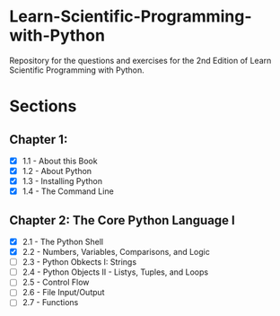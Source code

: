 # Learn-Scientific-Programming-with-Python
Repository for the questions and exercises for the 2nd Edition of Learn Scientific Programming with Python.
 # Sections
 
## **Chapter 1**:
- [X] 1.1 - About this Book
- [X] 1.2 - About Python
- [X] 1.3 - Installing Python
- [X] 1.4 - The Command Line

## **Chapter 2**: The Core Python Language I
- [X] 2.1 - The Python Shell
- [X] 2.2 - Numbers, Variables, Comparisons, and Logic
- [ ] 2.3 - Python Obkects I: Strings
- [ ] 2.4 - Python Objects II - Listys, Tuples, and Loops
- [ ] 2.5 - Control Flow
- [ ] 2.6 - File Input/Output
- [ ] 2.7 - Functions
